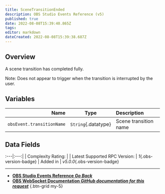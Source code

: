 ```yaml
---
title: SceneTransitionEnded
description: OBS Studio Events Reference (v5)
published: true
date: 2022-08-08T15:39:40.865Z
tags: 
editor: markdown
dateCreated: 2022-08-08T15:39:38.687Z
---
```


## Overview
A scene transition has completed fully.

Note: Does not appear to trigger when the transition is interrupted by the user.

## Variables
Name | Type | Description | 
----:|:----:|:------------|
`obsEvent.transitionName` | `String`{.datatype} | Scene transition name

## Data Fields
:---|:---:|
| Complexity Rating: | <span class="stars stars--2"></span>
| Latest Supported RPC Version: | *1*{.obs-version-badge}
| Added in | *v5.0.0*{.obs-version-badge}

---

- [<i class="mdi mdi-chevron-left"></i>**OBS Studio Events Reference *Go Back***](/en/Broadcasters/OBS/Events)
- [<i class="mdi mdi-github"></i> **OBS WebSocket Documentation *GitHub documentation for this request***](https://github.com/obsproject/obs-websocket/blob/master/docs/generated/protocol.md#scenetransitionended)
{.btn-grid my-5}